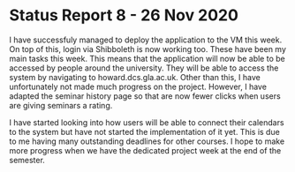 # Status Report 8 - 26 Nov 2020

I have successfuly managed to deploy the application to the VM this week. On top of this, login via Shibboleth is now working too. These have been my main tasks this week. This means that the application will now be able to be accessed by people around the university. They will be able to access the system by navigating to howard.dcs.gla.ac.uk. Other than this, I have unfortunately not made much progress on the project. However, I have adapted the seminar history page so that are now fewer clicks when users are giving seminars a rating.

I have started looking into how users will be able to connect their calendars to the system but have not started the implementation of it yet. This is due to me having many outstanding deadlines for other courses. I hope to make more progress when we have the dedicated project week at the end of the semester.
